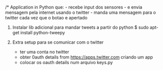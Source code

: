 /*
Application in Python que:
	- recebe input dos sensores
	- e envia mensagem pela internet usando o twitter
	- manda uma mensagem para o twitter cada vez que o botao e apertado

1. Instalar lib adicional para mandar tweets a partir do python
	$ sudo apt-get install python-tweepy

2. Extra setup para se comunicar com o twitter
	- ter uma conta no twitter
	- obter 0auth details from https://apps.twitter.com criando um app
	- colocar os oauth details num arquivo keys.py
